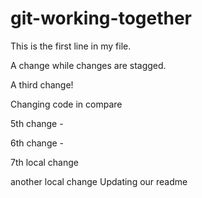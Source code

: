 # git-working-together

This is the first line in my file. 

A change while changes are stagged. 

A third change!

Changing code in compare 

5th change - 

6th change - 

7th local change

another local change 
Updating our readme
